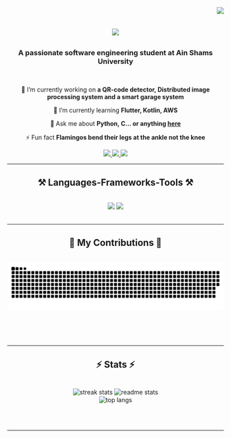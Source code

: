 <img align="right" src="https://visitor-badge.laobi.icu/badge?page_id=Norhan-salem.Norhan-salem" />

<h1 align="center">
    <img src="https://readme-typing-svg.herokuapp.com/?font=Righteous&size=35&center=true&vCenter=true&width=500&height=70&duration=4000&lines=Hi+There!+👋;+I'm+Norhan!;" />
</h1>

<h3 align="center">A passionate software engineering student at Ain Shams University</h3>

<br/>

<div align="center">
 
 🔭 I’m currently working on **a QR-code detector, Distributed image processing system and a smart garage system**
 
 🌱 I’m currently learning **Flutter, Kotlin, AWS**

💬 Ask me about **Python, C... or anything [here](https://github.com/Norhan-salem/Norhan-salem/issues)**

⚡ Fun fact **Flamingos bend their legs at the ankle not the knee**

 </div>
 
<div align="center"> 
  <a href="mailto:norhansalem581@gmail.com">
    <img src="https://img.shields.io/badge/Gmail-333333?style=for-the-badge&logo=gmail&logoColor=red" />
  </a>
  <a href="https://linkedin.com/in/norhanwaleed" target="_blank">
    <img src="https://img.shields.io/badge/LinkedIn-0077B5?style=for-the-badge&logo=linkedin&logoColor=white" target="_blank" />
  </a>
  <a href="https://Norhan-salem.github.io" target="_blank">
     <img src="https://img.shields.io/badge/Portfolio-FF5722?style=for-the-badge&logo=todoist&logoColor=white" target="_blank" /> <!-- sqlite, safari, google-chrome are other good icon options -->
  </a>
</div>

 <hr/>
 
<h2 align="center">⚒️ Languages-Frameworks-Tools ⚒️</h2>
<br/>
<div align="center">
    <img src="https://skillicons.dev/icons?i=flutter,react,html,css,vscode,androidstudio,arduino,bash,linux,ubuntu,github,git,githubactions,aws,docker,emacs,vim" />
    <img src="https://skillicons.dev/icons?i=py,c,cpp,java,kotlin,dart,javascript,mongodb,mysql,redis,opencv,ps,powershell,pytorch,tensorflow" /><br>
</div>

<br/>
<hr/>

<div align="center">
  <h2>🐍 My Contributions 🐍</h2>
  <br>
  <img alt="snake eating my contributions" src="https://raw.githubusercontent.com/Norhan-salem/Norhan-salem/output/github-contribution-grid-snake.svg" />
  
  <br/><br/><br/>
</div>

<hr/>

<h2 align="center">⚡ Stats ⚡</h2>
<br>
<div align=center>
  <img width=390 src="https://streak-stats.demolab.com/?user=Norhan-salem&count_private=true&theme=react&border_radius=10" alt="streak stats"/>
  <img width=390 src="https://github-readme-stats.vercel.app/api?username=Norhan-salem&count_private=true&show_icons=true&theme=react&rank_icon=github&border_radius=10" alt="readme stats" />
  <br/>
  <img width=325 align="center" src="https://github-readme-stats.vercel.app/api/top-langs/?username=Norhan-salem&hide=HTML&langs_count=8&layout=compact&theme=react&border_radius=10&size_weight=0.5&count_weight=0.5&exclude_repo=github-readme-stats" alt="top langs" />
</div>

<br/><br/>

<hr/>

<br/>

